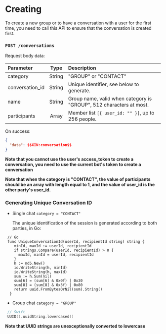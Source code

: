# Creating

To create a new group or to have a conversation with a user for the first time, you need to call this API to ensure that the conversation is created first.

### `POST /conversations`

Request body data:

| Parameter | Type | Description |
| :----- | :----: | :---- |
| category | String | "GROUP" or "CONTACT" |
| conversation_id | String | Unique identifier, see below to generate. |
| name | String | Group name, valid when category is "GROUP", 512 characters at most. |
| participants | Array | Member list ```[{ user_id: "" }]```, up to 256 people. |

On success:

```json
{
  "data": $$XIN:conversation$$
}
```

**Note that you cannot use the user's access_token to create a conversation, you need to use the current bot's token to create a conversation**

**Note that when the category is "CONTACT", the value of participants should be an array with length equal to 1, and the value of user_id is the other party's user_id.**

### Generating Unique Conversation ID

- Single chat `category = "CONTACT"`

  The unique identification of the session is generated according to both parties, in Go:

```golang
 // Go
 func UniqueConversationId(userId, recipientId string) string {
    minId, maxId := userId, recipientId
    if strings.Compare(userId, recipientId) > 0 {
      maxId, minId = userId, recipientId
    }
    h := md5.New()
    io.WriteString(h, minId)
    io.WriteString(h, maxId)
    sum := h.Sum(nil)
    sum[6] = (sum[6] & 0x0f) | 0x30
    sum[8] = (sum[8] & 0x3f) | 0x80
    return uuid.FromBytesOrNil(sum).String()
  }
```

- Group chat `category = "GROUP"`

```Swift
 // Swift
 UUID().uuidString.lowercased()
```

**Note that UUID strings are unexceptionally converted to lowercase**
